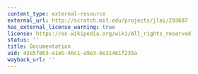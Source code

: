 ```yaml
---
content_type: external-resource
external_url: http://scratch.mit.edu/projects/jlai/293687
has_external_license_warning: true
license: https://en.wikipedia.org/wiki/All_rights_reserved
status: ''
title: Documentation
uid: 42e5f863-e1eb-46c1-a9e3-be31461f235a
wayback_url: ''
---
```

